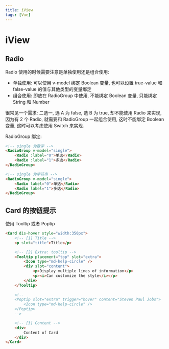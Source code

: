 ```yaml
---
title: iView
tags: [Vue]
---
```


# iView

## Radio
Radio 使用的时候需要注意是单独使用还是组合使用:
* 单独使用: 可以使用 v-model 绑定 Boolean 变量, 也可以设置 true-value 和 false-value 的值与其他类型的变量绑定
* 组合使用: 即放在 RadioGroup 中使用, 不能绑定 Boolean 变量, 只能绑定 String 和 Number

很常见一个需求: 二选一, 选 A 为 false, 选 B 为 true, 却不能使用 Radio 来实现, 因为有 2 个 Radio, 就需要和 RadioGroup 一起组合使用, 这时不能绑定 Boolean 变量, 这时可以考虑使用 Switch 来实现.

RadioGroup 绑定:
```html
<!-- single 为数字 -->
<RadioGroup v-model="single">
    <Radio :label="0">单选</Radio>
    <Radio :label="1">多选</Radio>
</RadioGroup>

<!-- single 为字符串 -->
<RadioGroup v-model="single">
    <Radio label="0">单选</Radio>
    <Radio label="1">多选</Radio>
</RadioGroup>
```

## Card 的按钮提示
使用 Tooltip 或者 Poptip

```html
<Card dis-hover style="width:350px">
    <!-- [1] Title -->
    <p slot="title">Title</p>

    <!-- [2] Extra: tooltip -->
    <Tooltip placement="top" slot="extra">
        <Icon type="md-help-circle" />
        <div slot="content">
            <p>Display multiple lines of information</p>
            <p><i>Can customize the style</i></p>
        </div>
    </Tooltip>
    
    <!--
    <Poptip slot="extra" trigger="hover" content="Steven Paul Jobs">
        <Icon type="md-help-circle" />
    </Poptip>
    -->

    <!-- [3] Content -->
    <div>
        Content of Card
    </div>
</Card>
```
